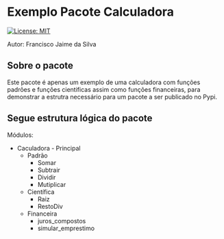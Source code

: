 # Exemplo Pacote Calculadora 
[![License: MIT](https://img.shields.io/badge/License-MIT-yellow.svg)](https://github.com/jaimesilvads/ModelagemDio/blob/main/LICENSE)

Autor: Francisco Jaime da Silva

## Sobre o pacote

Este pacote é apenas um exemplo de uma calculadora com funções padrões e 
funções cientificas assim como funções financeiras, para demonstrar a estrutra necessário 
para um pacote a ser publicado no Pypi.
## Segue estrutura lógica do pacote
Módulos:
 - Caculadora  -  Principal
    - Padrão
        - Somar
        - Subtrair
        - Dividir
        - Mutiplicar
    - Científica
        - Raiz
        - RestoDiv 
    - Financeira
        - juros_compostos
        - simular_emprestimo 
